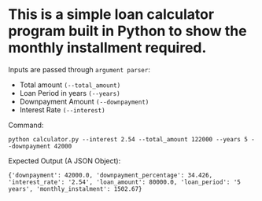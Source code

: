 # This is a simple loan calculator program built in Python to show the monthly installment required.

Inputs are passed through `argument parser`:
- Total amount `(--total_amount)`
- Loan Period in years `(--years)`
- Downpayment Amount `(--downpayment)`
- Interest Rate `(--interest)`

Command: 
```
python calculator.py --interest 2.54 --total_amount 122000 --years 5 --downpayment 42000
```

Expected Output (A JSON Object): 
```
{'downpayment': 42000.0, 'downpayment_percentage': 34.426, 'interest_rate': '2.54', 'loan_amount': 80000.0, 'loan_period': '5 years', 'monthly_instalment': 1502.67}
```